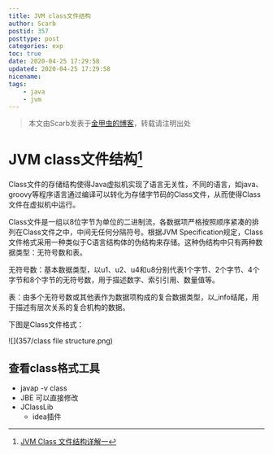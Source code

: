 ```yaml
---
title: JVM class文件结构
author: Scarb
postid: 357
posttype: post
categories: exp
toc: true
date: 2020-04-25 17:29:58
updated: 2020-04-25 17:29:58
nicename:
tags:
	- java
	- jvm
---
```


>本文由Scarb发表于[金甲虫的博客](http://47.106.131.90/blog)，转载请注明出处

# JVM class文件结构[^1]

Class文件的存储结构使得Java虚拟机实现了语言无关性，不同的语言，如java、groovy等程序语言通过编译可以转化为存储字节码的Class文件，从而使得Class文件在虚拟机中运行。

Class文件是一组以8位字节为单位的二进制流，各数据项严格按照顺序紧凑的排列在Class文件之中，中间无任何分隔符号。根据JVM Specification规定，Class文件格式采用一种类似于C语言结构体的伪结构来存储。这种伪结构中只有两种数据类型：无符号数和表。

无符号数：基本数据类型，以u1、u2、u4和u8分别代表1个字节、2个字节、4个字节和8个字节的无符号数，用于描述数字、索引引用、数量值等。

表：由多个无符号数或其他表作为数据项构成的复合数据类型，以_info结尾，用于描述有层次关系的复合机构的数据。

下图是Class文件格式：

![](357/class file structure.png)

## 查看class格式工具

* javap -v class
* JBE 可以直接修改
* JClassLib
  * idea插件

[^1]: [JVM Class 文件结构详解一](https://blog.csdn.net/yyywyr/article/details/39482285)